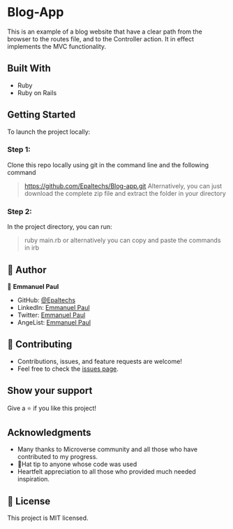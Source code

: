 # Blog-App
This is an example of a blog website that have a clear path from the browser to the routes file, and to the Controller action. It in effect implements the MVC functionality.

## Built With
- Ruby
- Ruby on Rails

## Getting Started
To launch the project locally:

### Step 1:
Clone this repo locally using git in the command line and the following command
> https://github.com/Epaltechs/Blog-app.git
Alternatively, you can just download the complete zip file and extract the folder in your directory

### Step 2:
In the project directory, you can run:
> ruby main.rb
or alternatively you can copy and paste the commands in
> irb

## 👤 Author

:bust_in_silhouette: **Emmanuel Paul**
- GitHub: [@Epaltechs](https://github.com/Epaltechs)
- LinkedIn: [Emmanuel Paul](https://www.linkedin.com/in/emmanuel-s-paul)
- Twitter: [Emmanuel Paul](http://twitter.com/@emmapaul247)
- AngeList: [Emmanuel Paul](https://angel.co/u/emmanuel-s-paul)

## :handshake: Contributing
- Contributions, issues, and feature requests are welcome!
- Feel free to check the [issues page](https://github.com/Epaltechs/Blog-app/issues).

## Show your support
Give a :star:️ if you like this project!

## Acknowledgments
- Many thanks to Microverse community and all those who have contributed to my progress.
- 🎩Hat tip to anyone whose code was used
- Heartfelt appreciation to all those who provided much needed inspiration.

## :memo: License
This project is MIT licensed.
